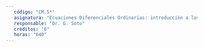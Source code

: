 ```yaml
---
   código: "CM.5*"
   asignatura: "Ecuaciones Diferenciales Ordinarias: introducción a los sistemas dinámicos"
   responsable: "Dr. G. Soto"
   créditos: "6"
   horas: "640"
---
```

<!--stackedit_data:
eyJoaXN0b3J5IjpbMjkwNzM1NzcwXX0=
-->